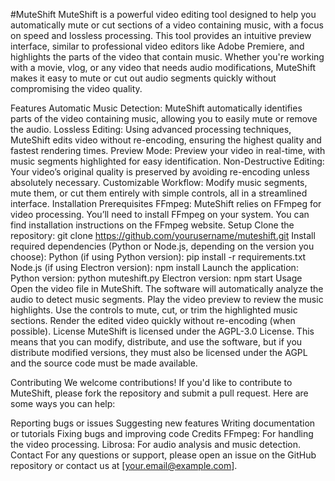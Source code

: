 #MuteShift
MuteShift is a powerful video editing tool designed to help you automatically mute or cut sections of a video containing music, with a focus on speed and lossless processing. This tool provides an intuitive preview interface, similar to professional video editors like Adobe Premiere, and highlights the parts of the video that contain music. Whether you're working with a movie, vlog, or any video that needs audio modifications, MuteShift makes it easy to mute or cut out audio segments quickly without compromising the video quality.

Features
Automatic Music Detection: MuteShift automatically identifies parts of the video containing music, allowing you to easily mute or remove the audio.
Lossless Editing: Using advanced processing techniques, MuteShift edits video without re-encoding, ensuring the highest quality and fastest rendering times.
Preview Mode: Preview your video in real-time, with music segments highlighted for easy identification.
Non-Destructive Editing: Your video’s original quality is preserved by avoiding re-encoding unless absolutely necessary.
Customizable Workflow: Modify music segments, mute them, or cut them entirely with simple controls, all in a streamlined interface.
Installation
Prerequisites
FFmpeg: MuteShift relies on FFmpeg for video processing. You’ll need to install FFmpeg on your system. You can find installation instructions on the FFmpeg website.
Setup
Clone the repository:
git clone https://github.com/yourusername/muteshift.git
Install required dependencies (Python or Node.js, depending on the version you choose):
Python (if using Python version):
pip install -r requirements.txt
Node.js (if using Electron version):
npm install
Launch the application:
Python version:
python muteshift.py
Electron version:
npm start
Usage
Open the video file in MuteShift.
The software will automatically analyze the audio to detect music segments.
Play the video preview to review the music highlights.
Use the controls to mute, cut, or trim the highlighted music sections.
Render the edited video quickly without re-encoding (when possible).
License
MuteShift is licensed under the AGPL-3.0 License. This means that you can modify, distribute, and use the software, but if you distribute modified versions, they must also be licensed under the AGPL and the source code must be made available.

Contributing
We welcome contributions! If you'd like to contribute to MuteShift, please fork the repository and submit a pull request. Here are some ways you can help:

Reporting bugs or issues
Suggesting new features
Writing documentation or tutorials
Fixing bugs and improving code
Credits
FFmpeg: For handling the video processing.
Librosa: For audio analysis and music detection.
Contact
For any questions or support, please open an issue on the GitHub repository or contact us at [your.email@example.com].
